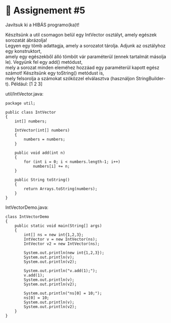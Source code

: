 # 📓 Assignement #5

Javítsuk ki a HIBÁS programo(ka)t!
  
Készítsünk a util csomagon belül egy IntVector osztályt, amely egészek sorozatát ábrázolja!  
Legyen egy tömb adattagja, amely a sorozatot tárolja. Adjunk az osztályhoz egy konstruktort,  
amely egy egészekből álló tömböt vár paraméterül (ennek tartalmát másolja le). Vegyünk fel egy add() metódust,  
mely a sorozat minden eleméhez hozzáad egy paraméterül kapott egész számot! Készítsünk egy toString() metódust is,  
mely felsorolja a számokat szóközzel elválasztva (használjon StringBuilder-t). Például: [1 2 3]  

util/IntVector.java:  

    package util;  
  
    public class IntVector   
    {  
        int[] numbers;  
  
        IntVector(int[] numbers)   
        {  
            numbers = numbers;  
        }  
  
        public void add(int n)  
        {  
            for (int i = 0; i < numbers.length-1; i++)  
                numbers[i] += n;  
        }  
  
        public String toString()   
        {  
            return Arrays.toString(numbers);  
        }  
    }

IntVectorDemo.java:  
  
    class IntVectorDemo
    {  
        public static void main(String[] args) 
        {  
            int[] ns = new int{1,2,3};  
            IntVector v = new IntVector(ns);  
            IntVector v2 = new IntVector(ns);  
  
            System.out.println(new int{1,2,3});  
            System.out.println(v);  
            System.out.println(v2);  
  
            System.out.println("v.add(1);");  
            v.add(1);  
            System.out.println(v);  
            System.out.println(v2);   

            System.out.println("ns[0] = 10;");  
            ns[0] = 10;  
            System.out.println(v);  
            System.out.println(v2);  
        }  
    }  

